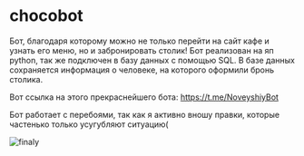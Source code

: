 # chocobot
Бот, благодаря которому можно не только перейти на сайт кафе и узнать его меню, но и забронировать столик!
Бот реализован на яп python, так же подключен в базу данных с помощью SQL. В базе данных сохраняется информация о человеке, на которого оформили бронь столика.

Вот ссылка на этого прекраснейшего бота:
https://t.me/NoveyshiyBot

Бот работает с перебоями, так как я активно вношу правки, которые частенько только усугубляют ситуацию(

![finaly](https://user-images.githubusercontent.com/113354800/205672519-eed1aefa-1f06-4f49-9d5d-c9e8d29eef6c.gif)
